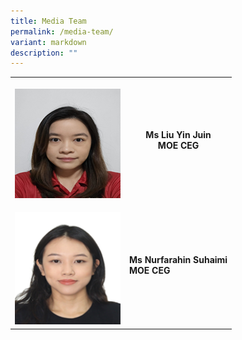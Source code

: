 ```yaml
---
title: Media Team
permalink: /media-team/
variant: markdown
description: ""
---
```

<table>
<tbody>
<tr>
<th rowspan="1" colspan="1">
<p></p>
<div class="isomer-image-wrapper">
<img style="width: 100%" height="auto" width="100%" alt="" src="/images/Media_Team_1.png">
</div>
</th>
<th rowspan="1" colspan="1">
<p>Ms Liu Yin Juin<br>
MOE CEG</p>
<p></p>
</th>
</tr>
<tr>
<td rowspan="1" colspan="1">
<p></p>
<div class="isomer-image-wrapper">
<img style="width: 100%" height="auto" width="100%" alt="" src="/images/Media_Team_2.png">
</div>
</td>
<td rowspan="1" colspan="1">
<p><strong>Ms Nurfarahin Suhaimi</strong>
<br>
<strong>MOE CEG</strong>
</p>
<p></p>
</td>
</tr>
</tbody>
</table>
<p></p>